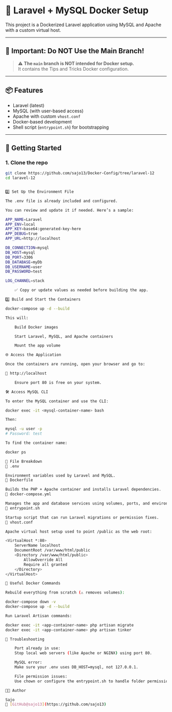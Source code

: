 # 🚀 Laravel + MySQL Docker Setup

This project is a Dockerized Laravel application using MySQL and Apache with a custom virtual host.

---


## 🚨 Important: Do NOT Use the Main Branch!

> ⚠️ **The `main` branch is NOT intended for Docker setup.**  
> It contains the Tips and Tricks Docker configuration.

---

## 📦 Features

- Laravel (latest)
- MySQL (with user-based access)
- Apache with custom `vhost.conf`
- Docker-based development
- Shell script (`entrypoint.sh`) for bootstrapping

---

## 🐳 Getting Started

### 1. Clone the repo

```bash
git clone https://github.com/sajo13/Docker-Config/tree/laravel-12
cd laravel-12


2️⃣ Set Up the Environment File

The .env file is already included and configured.

You can review and update it if needed. Here’s a sample:

APP_NAME=Laravel
APP_ENV=local
APP_KEY=base64:generated-key-here
APP_DEBUG=true
APP_URL=http://localhost

DB_CONNECTION=mysql
DB_HOST=mysql
DB_PORT=3306
DB_DATABASE=myDb
DB_USERNAME=user
DB_PASSWORD=test

LOG_CHANNEL=stack

    ✅ Copy or update values as needed before building the app.

3️⃣ Build and Start the Containers

docker-compose up -d --build

This will:

    Build Docker images

    Start Laravel, MySQL, and Apache containers

    Mount the app volume

🌐 Access the Application

Once the containers are running, open your browser and go to:

🔗 http://localhost

    Ensure port 80 is free on your system.

🛠 Access MySQL CLI

To enter the MySQL container and use the CLI:

docker exec -it <mysql-container-name> bash

Then:

mysql -u user -p
# Password: test

To find the container name:

docker ps

🧩 File Breakdown
📁 .env

Environment variables used by Laravel and MySQL.
📄 Dockerfile

Builds the PHP + Apache container and installs Laravel dependencies.
📄 docker-compose.yml

Manages the app and database services using volumes, ports, and environment variables.
📄 entrypoint.sh

Startup script that can run Laravel migrations or permission fixes.
📄 vhost.conf

Apache virtual host setup used to point /public as the web root:

<VirtualHost *:80>
    ServerName localhost
    DocumentRoot /var/www/html/public
    <Directory /var/www/html/public>
        AllowOverride All
        Require all granted
    </Directory>
</VirtualHost>

🧹 Useful Docker Commands

Rebuild everything from scratch (⚠️ removes volumes):

docker-compose down -v
docker-compose up -d --build

Run Laravel Artisan commands:

docker exec -it <app-container-name> php artisan migrate
docker exec -it <app-container-name> php artisan tinker

🐞 Troubleshooting

    Port already in use:
    Stop local web servers (like Apache or NGINX) using port 80.

    MySQL error:
    Make sure your .env uses DB_HOST=mysql, not 127.0.0.1.

    File permission issues:
    Use chown or configure the entrypoint.sh to handle folder permissions.

🧑‍💻 Author

Sajo
🔗 [GitHub@sajo13](https://github.com/sajo13)
